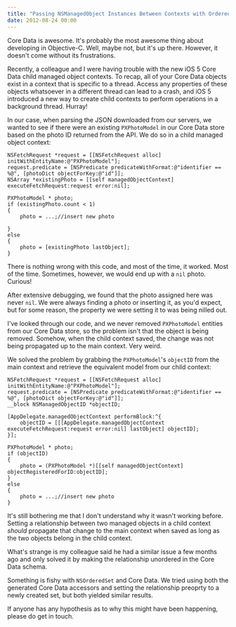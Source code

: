 ```yaml
---
title: "Passing NSManagedObject Instances Between Contexts with Ordered Relationships"
date: 2012-08-24 00:00
---
```


<import><p>Core Data is awesome. It's probably the most awesome thing about developing in Objective-C. Well, maybe not, but it's up there. However, it doesn't come without its frustrations.</p>

<p>Recently, a colleague and I were having trouble with the new iOS 5 Core Data child managed object contexts. To recap, all of your Core Data objects exist in a context that is specific to a thread. Access any properties of these objects whatsoever in a different thread can lead to a crash, and iOS 5 introduced a new way to create child contexts to perform operations in a background thread. Hurray!</p>

<p>In our case, when parsing the JSON downloaded from our servers, we wanted to see if there were an existing <code>PXPhotoModel</code> in our Core Data store based on the photo ID returned from the API. We do so in a child managed object context:</p>

<pre><code>NSFetchRequest *request = [[NSFetchRequest alloc] initWithEntityName:@"PXPhotoModel"];
request.predicate = [NSPredicate predicateWithFormat:@"identifier == %@", [photoDict objectForKey:@"id"]];
NSArray *existingPhoto = [[self managedObjectContext] executeFetchRequest:request error:nil];

PXPhotoModel * photo;
if (existingPhoto.count &lt; 1)
{
    photo = ...;//insert new photo

}
else
{
    photo = [existingPhoto lastObject];
}
</code></pre>

<p>There is nothing wrong with this code, and most of the time, it worked. Most of the time. Sometimes, however, we would end up with a <code>nil</code> photo. Curious! </p>

<p>After extensive debugging, we found that the photo assigned here was never <code>nil</code>. We were always finding a photo or inserting it, as you'd expect, but for some reason, the property we were setting it to was being nilled out. </p>

<p>I've looked through our code, and we never removed <code>PXPhotoModel</code> entities from our Core Data store, so the problem isn't that the object is being removed. Somehow, when the child context saved, the change was not being propagated up to the main context. Very weird.</p>

<p>We solved the problem by grabbing the <code>PXPhotoModel</code>'s <code>objectID</code> from the main context and retrieve the equivalent model from our child context:</p>

<pre><code>NSFetchRequest *request = [[NSFetchRequest alloc] initWithEntityName:@"PXPhotoModel"];
request.predicate = [NSPredicate predicateWithFormat:@"identifier == %@", [photoDict objectForKey:@"id"]];
__block NSManagedObjectID *objectID;

[AppDelegate.managedObjectContext performBlock:^{
    objectID = [[[AppDelegate.managedObjectContext executeFetchRequest:request error:nil] lastObject] objectID];
}];

PXPhotoModel * photo;
if (objectID)
{
    photo = (PXPhotoModel *)[[self managedObjectContext] objectRegisteredForID:objectID];
}
else
{
    photo = ...;//insert new photo
}
</code></pre>

<p>It's still bothering me that I don't understand why it wasn't working before. Setting a relationship between two managed objects in a child context <em>should</em> propagate that change to the main context when saved as long as the two objects belong in the child context. </p>

<p>What's strange is my colleague said he had a similar issue a few months ago and only solved it by making the relationship unordered in the Core Data schema. </p>

<p>Something is fishy with <code>NSOrderedSet</code> and Core Data. We tried using both the generated Core Data accessors and setting the relationship preoprty to a newly created set, but both yielded similar results.</p>

<p>If anyone has any hypothesis as to why this might have been happening, please do get in touch.</p></import>

<!-- more -->

